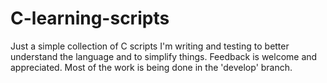 # C-learning-scripts
Just a simple collection of C scripts I'm writing and testing to better understand the language and to simplify things. Feedback is welcome and appreciated. Most of the work is being done in the 'develop' branch.
